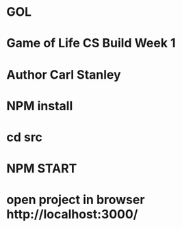 # GOL
# Game of Life CS Build Week 1
# Author Carl Stanley
# 
# NPM install
# 
# cd src 
# 
# NPM START
# 
# open project in browser http://localhost:3000/





